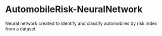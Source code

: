 # AutomobileRisk-NeuralNetwork
Neural network created to identify and classify automobiles by risk index from a dataset
